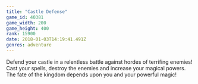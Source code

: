 ```yaml
---
title: "Castle Defense"
game_id: 40381
game_width: 200
game_height: 400
rank: 15900
date: 2018-01-03T14:19:41.491Z
genres: adventure
---
```

Defend your castle in a relentless battle against hordes of terrifing enemies! Cast your spells, destroy the enemies and increase your magical powers. The fate of the kingdom depends upon you and your powerful magic!